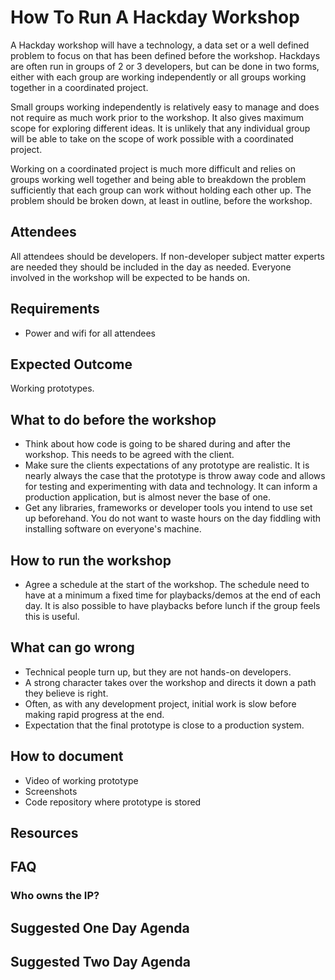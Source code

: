 # How To Run A Hackday Workshop
A Hackday workshop will have a technology, a data set or a well defined problem to focus on that has been defined before the workshop. Hackdays are often run in groups of 2 or 3 developers, but can be done in two forms, either with each group are working independently or all groups working together in a coordinated project.

Small groups working independently is relatively easy to manage and does not require as much work prior to the workshop.  It also gives maximum scope for exploring different ideas. It is unlikely that any individual group will be able to take on the scope of work possible with a coordinated project.

Working on a coordinated project is much more difficult and relies on groups working well together and being able to breakdown the problem sufficiently that each group can work without holding each other up. The problem should be broken down, at least in outline, before the workshop.

## Attendees
All attendees should be developers. If non-developer subject matter experts are needed they should be included in the day as needed. Everyone involved in the workshop will be expected to be hands on.

## Requirements
* Power and wifi for all attendees


## Expected Outcome
Working prototypes.

## What to do before the workshop
* Think about how code is going to be shared during and after the workshop. This needs to be agreed with the client.
* Make sure the clients expectations of any prototype are realistic. It is nearly always the case that the prototype is throw away code and allows for testing and experimenting with data and technology. It can inform a production application, but is almost never the base of one.
* Get any libraries, frameworks or developer tools you intend to use set up beforehand. You do not want to waste hours on the day fiddling with installing software on everyone's machine. 

## How to run the workshop
* Agree a schedule at the start of the workshop.  The schedule need to have at a minimum a fixed time for playbacks/demos at the end of each day. It is also possible to have playbacks before lunch if the group feels this is useful.

## What can go wrong
* Technical people turn up, but they are not hands-on developers.
* A strong character takes over the workshop and directs it down a path they believe is right.
* Often, as with any development project, initial work is slow before making rapid progress at the end.
* Expectation that the final prototype is close to a production system.

## How to document
* Video of working prototype
* Screenshots
* Code repository where prototype is stored

## Resources

## FAQ
### Who owns the IP?

## Suggested One Day Agenda

## Suggested Two Day Agenda
